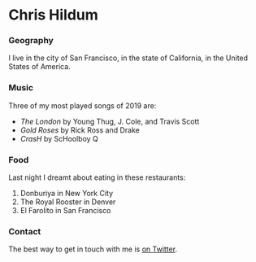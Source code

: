 # Chris Hildum

### Geography

I live in the city of San Francisco, in the state of California, in the United States of America.

### Music

Three of my most played songs of 2019 are:

- *The London* by Young Thug, J. Cole, and Travis Scott
- *Gold Roses* by Rick Ross and Drake
- *CrasH* by ScHoolboy Q

### Food

Last night I dreamt about eating in these restaurants:

1. Donburiya in New York City
2. The Royal Rooster in Denver
3. El Farolito in San Francisco

### Contact

The best way to get in touch with me is [on Twitter](https://twitter.com/chris_hildum).

